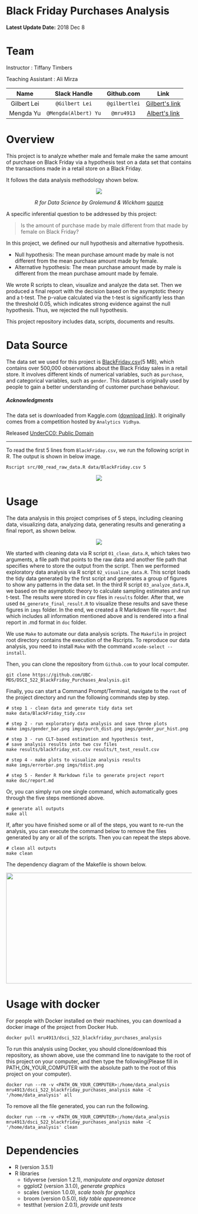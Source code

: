 # Black Friday Purchases Analysis

**Latest Update Date:** 2018 Dec 8

# Team

Instructor : Tiffany Timbers

Teaching Assistant : Ali Mirza

| Name  | Slack Handle | Github.com | Link |
| :------: | :---: | :----------: | :---: |
| Gilbert Lei | `@Gilbert Lei` | `@gilbertlei` | [Gilbert's link](https://github.ubc.ca/mds-2018-19/DSCI_522_proposal_junxiong)|
| Mengda Yu | `@Mengda(Albert) Yu` | `@mru4913` | [Albert's link](https://github.com/mru4913/DSCI_522_BlackFriday_Analysis) |

# Overview

This project is to analyze whether male and female make the same amount of purchase on Black Friday via a hypothesis test on a data set that contains the transactions made in a retail store on a Black Friday.

It follows the data analysis methodology shown below.  

<div align="middle">
  <img src="imgs/data-science.png"/>
  <p><em>R for Data Science by Grolemund & Wickham</em>
  <a href="https://r4ds.had.co.nz/introduction.html"> source</a>
  </p>
</div>

A specific inferential question to be addressed by this project:


> Is the amount of purchase made by male different from that made by female on Black Friday?


In this project, we defined our null hypothesis and alternative hypothesis.

- Null hypothesis: The mean purchase amount made by male is not different from the mean purchase amount made by female.
- Alternative hypothesis: The mean purchase amount made by male is different from the mean purchase amount made by female.

We wrote R scripts to clean, visualize and analyze the data set. Then we produced a final report with the decision based on the asymptotic theory and a t-test. The p-value calculated via the t-test is significantly less than the threshold 0.05, which indicates strong evidence against the null hypothesis. Thus, we rejected the null hypothesis.

This project repository includes data, scripts, documents and results.

# Data Source

The data set we used for this project is [BlackFriday.csv](https://www.kaggle.com/mehdidag/black-friday)(5 MB), which contains over 500,000 observations about the Black Friday sales in a retail store. It involves different kinds of numerical variables, such as `purchase`, and categorical variables, such as `gender`. This dataset is originally used by people to gain a better understanding of customer purchase behaviour.

##### Acknowledgments

The data set is downloaded from Kaggle.com ([download link](https://www.kaggle.com/mehdidag/black-friday)). It
originally comes from a competition hosted by `Analytics Vidhya`.

Released [UnderCC0: Public Domain](https://creativecommons.org/publicdomain/zero/1.0/)

---
To read the first 5 lines from `BlackFriday.csv`, we run the following script in R. The output is shown in below image.


```
Rscript src/00_read_raw_data.R data/BlackFriday.csv 5
```

<div align="middle">
  <img src="./imgs/read_raw_data_R.png"/>
</div>

# Usage

The data analysis in this project comprises of 5 steps, including cleaning data, visualizing data, analyzing data, generating results and generating a final report, as shown below.

<div align="middle">
  <img src="imgs/Usage.png"/>
</div>

We started with cleaning data via R script `01_clean_data.R`, which takes two arguments, a file path that points to the raw data and another file path that specifies where to store the output from the script. Then we performed exploratory data analysis via R script `02_visualize_data.R`. This script loads the tidy data generated by the first script and generates a group of figures to show any patterns in the data set. In the third R script `03_analyze_data.R`, we based on the asymptotic theory to calculate sampling estimates and run t-test. The results were stored in csv files in `results` folder. After that, we used `04_generate_final_result.R` to visualize these results and save these figures in `imgs` folder. In the end, we created a R Markdown file `report.Rmd` which includes all information mentioned above and is rendered into a final report in .md format in `doc` folder.

We use `Make` to automate our data analysis scripts. The `Makefile` in project root directory contains the execution of the Rscripts. To reproduce our data analysis, you need to install `Make` with the command `xcode-select --install`.

Then, you can clone the repository from `Github.com` to your local computer.
```
git clone https://github.com/UBC-MDS/DSCI_522_BlackFriday_Purchases_Analysis.git
```

Finally, you can start a Command Prompt/Terminal, navigate to the `root` of the project directory and run the following commands step by step.
```
# step 1 - clean data and generate tidy data set
make data/BlackFriday_tidy.csv

# step 2 - run exploratory data analysis and save three plots
make imgs/gender_bar.png imgs/purch_dist.png imgs/gender_pur_hist.png

# step 3 - run CLT-based estimation and hypothesis test,
# save analysis results into two csv files
make results/blackfriday_est.csv results/t_test_result.csv

# step 4 - make plots to visualize analysis results
make imgs/errorbar.png imgs/tdist.png

# step 5 - Render R Markdown file to generate project report
make doc/report.md
```

Or, you can simply run one single command, which automatically goes through the five steps mentioned above.

```
# generate all outputs
make all
```

If, after you have finished some or all of the steps, you want to re-run the analysis, you can execute the command below to remove the files generated by any or all of the scripts. Then you can repeat the steps above. 

```
# clean all outputs
make clean
```

The dependency diagram of the Makefile is shown below.

<div align="middle">
  <img src="imgs/Makefile.png" height="300" width="800"/>
</div>

# Usage with docker

For people with Docker installed on their machines, you can download a docker image of the project from Docker Hub.

```
docker pull mru4913/dsci_522_blackfriday_purchases_analysis
```

To run this analysis using Docker, you should clone/download this repository, as shown above, use the command line to navigate to the root of this project on your computer, and then type the following(Please fill in PATH_ON_YOUR_COMPUTER with the absolute path to the root of this project on your computer).

```
docker run --rm -v <PATH_ON_YOUR_COMPUTER>:/home/data_analysis mru4913/dsci_522_blackfriday_purchases_analysis make -C '/home/data_analysis' all
```

To remove all the file generated, you can run the following.
```
docker run --rm -v <PATH_ON_YOUR_COMPUTER>:/home/data_analysis mru4913/dsci_522_blackfriday_purchases_analysis make -C '/home/data_analysis' clean
```

# Dependencies

- R (version 3.5.1)
- R libraries
  - tidyverse (version 1.2.1), *manipulate and organize dataset*
  - ggplot2 (version 3.1.0), *generate graphics*
  - scales (version 1.0.0), *scale tools for graphics*
  - broom (version 0.5.0), *tidy table appeareance*
  - testthat (version 2.0.1), *provide unit tests*
